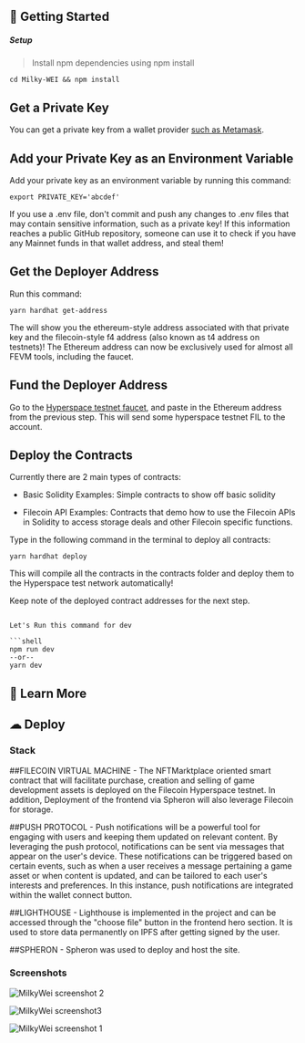 
## 🚀 Getting Started

##### Setup

> Install npm dependencies using npm install

```shell
cd Milky-WEI && npm install
```

## Get a Private Key

You can get a private key from a wallet provider [such as Metamask](https://metamask.zendesk.com/hc/en-us/articles/360015289632-How-to-export-an-account-s-private-key).


## Add your Private Key as an Environment Variable

Add your private key as an environment variable by running this command:

 ```
export PRIVATE_KEY='abcdef'
```

If you use a .env file, don't commit and push any changes to .env files that may contain sensitive information, such as a private key! If this information reaches a public GitHub repository, someone can use it to check if you have any Mainnet funds in that wallet address, and steal them!


## Get the Deployer Address

Run this command:
```
yarn hardhat get-address
```

The will show you the ethereum-style address associated with that private key and the filecoin-style f4 address (also known as t4 address on testnets)! The Ethereum address can now be exclusively used for almost all FEVM tools, including the faucet.


## Fund the Deployer Address

Go to the [Hyperspace testnet faucet](https://hyperspace.yoga/#faucet), and paste in the Ethereum address from the previous step. This will send some hyperspace testnet FIL to the account.


## Deploy the Contracts

Currently there are 2 main types of contracts:

* Basic Solidity Examples: Simple contracts to show off basic solidity

* Filecoin API Examples: Contracts that demo how to use the Filecoin APIs in Solidity to access storage deals and other Filecoin specific functions.


Type in the following command in the terminal to deploy all contracts:

 ```
yarn hardhat deploy
```

This will compile all the contracts in the contracts folder and deploy them to the Hyperspace test network automatically!

Keep note of the deployed contract addresses for the next step.
```

Let's Run this command for dev

```shell
npm run dev
--or--
yarn dev
```



## 📖 Learn More



## ☁ Deploy




### Stack

##FlLECOIN VIRTUAL MACHINE - The NFTMarktplace oriented smart contract that will facilitate purchase, creation and selling of game development assets is deployed on the Filecoin Hyperspace testnet. In addition, Deployment of the frontend via Spheron will also leverage Filecoin for storage.

##PUSH PROTOCOL - Push notifications will be a powerful tool for engaging with users and keeping them updated on relevant content. By leveraging the push protocol, notifications can be sent via messages that appear on the user's device. These notifications can be triggered based on certain events, such as when a user receives a message pertaining a game asset or when content is updated, and can be tailored to each user's interests and preferences. In this instance, push notifications are integrated within the wallet connect button.

##LIGHTHOUSE - Lighthouse is implemented in the project and can be accessed through the "choose file" button in the frontend hero section. It is used to store data permanently on IPFS after getting signed by the user.

##SPHERON - Spheron was used to deploy and host the site.

### Screenshots

![MilkyWei screenshot 2](https://user-images.githubusercontent.com/86532040/217013241-4fb32849-e563-4a40-a6ce-5d4db1a39736.png)

![MilkyWei screenshot3](https://user-images.githubusercontent.com/86532040/217013311-32f61b2b-576b-40ba-aef3-886dc2ed6c4c.png)

![MilkyWei screenshot 1](https://user-images.githubusercontent.com/86532040/217013186-89f1b790-518b-4416-bc48-a82a9fffac81.png)
